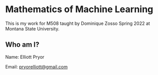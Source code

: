# Mathematics of Machine Learning
This is my work for M508 taught by 
Dominique Zosso Spring 2022 at Montana State University.

## Who am I?
Name: Elliott Pryor

Email: pryorelliott@gmail.com